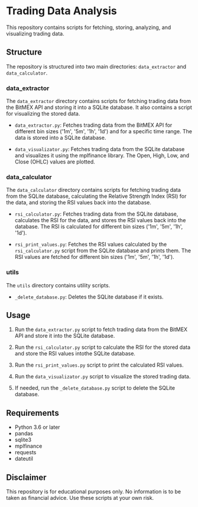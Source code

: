 # Trading Data Analysis

This repository contains scripts for fetching, storing, analyzing, and visualizing trading data.

## Structure

The repository is structured into two main directories: `data_extractor` and `data_calculator`.

### data_extractor

The `data_extractor` directory contains scripts for fetching trading data from the BitMEX API and storing it into a SQLite database. It also contains a script for visualizing the stored data.

- `data_extractor.py`: Fetches trading data from the BitMEX API for different bin sizes ('1m', '5m', '1h', '1d') and for a specific time range. The data is stored into a SQLite database.

- `data_visualizator.py`: Fetches trading data from the SQLite database and visualizes it using the mplfinance library. The Open, High, Low, and Close (OHLC) values are plotted.

### data_calculator

The `data_calculator` directory contains scripts for fetching trading data from the SQLite database, calculating the Relative Strength Index (RSI) for the data, and storing the RSI values back into the database.

- `rsi_calculator.py`: Fetches trading data from the SQLite database, calculates the RSI for the data, and stores the RSI values back into the database. The RSI is calculated for different bin sizes ('1m', '5m', '1h', '1d').

- `rsi_print_values.py`: Fetches the RSI values calculated by the `rsi_calculator.py` script from the SQLite database and prints them. The RSI values are fetched for different bin sizes ('1m', '5m', '1h', '1d').

### utils

The `utils` directory contains utility scripts.

- `_delete_database.py`: Deletes the SQLite database if it exists.

## Usage

1. Run the `data_extractor.py` script to fetch trading data from the BitMEX API and store it into the SQLite database.

2. Run the `rsi_calculator.py` script to calculate the RSI for the stored data and store the RSI values intothe SQLite database.

3. Run the `rsi_print_values.py` script to print the calculated RSI values.

4. Run the `data_visualizator.py` script to visualize the stored trading data.

5. If needed, run the `_delete_database.py` script to delete the SQLite database.

## Requirements

- Python 3.6 or later
- pandas
- sqlite3
- mplfinance
- requests
- dateutil

## Disclaimer

This repository is for educational purposes only. No information is to be taken as financial advice. Use these scripts at your own risk.
